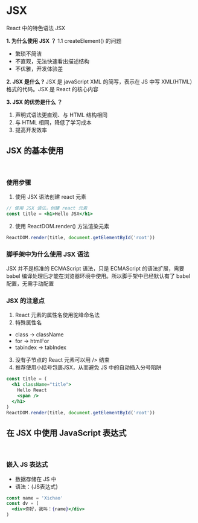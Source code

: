 # JSX
React 中的特色语法 JSX

**1. 为什么使用 JSX ？**
1.1 createElement() 的问题
- 繁琐不简洁
- 不直观，无法快速看出描述结构
- 不优雅，开发体验差

**2. JSX 是什么 ?**
JSX 是 javaScript XML 的简写，表示在 JS 中写 XML(HTML）格式的代码。JSX 是 React 的核心内容

**3. JSX 的优势是什么 ？**
1. 声明式语法更直观、与 HTML 结构相同
2. 与 HTML 相同，降低了学习成本
3. 提高开发效率

## JSX 的基本使用
<br />

### 使用步骤
1. 使用 JSX 语法创建 react 元素
  ```jsx
  // 使用 JSX 语法，创建 react 元素
  const title = <h1>Hello JSX</h1>
  ```
2. 使用 ReactDOM.render() 方法渲染元素
  ```jsx
  ReactDOM.render(title, document.getElementById('root'))
  ```

### 脚手架中为什么使用 JSX 语法
JSX 并不是标准的 ECMAScript 语法，只是 ECMAScript 的语法扩展，需要 babel 编译处理后才能在浏览器环境中使用。所以脚手架中已经默认有了 babel 配置，无需手动配置 

### JSX 的注意点
1. React 元素的属性名使用驼峰命名法
2. 特殊属性名
  - class -> className
  - for -> htmlFor
  - tabindex -> tabIndex
3. 没有子节点的 React 元素可以用 /> 结束
4. 推荐使用小括号包裹JSX，从而避免 JS 中的自动插入分号陷阱

```jsx
const title = (
  <h1 className="title">
    Hello React
    <span />
  </h1>
)
ReactDOM.render(title, document.getElementById('root'))
```

## 在 JSX 中使用 JavaScript 表达式
<br />

### 嵌入 JS 表达式
- 数据存储在 JS 中
- 语法：{JS表达式}

```jsx
const name = 'Xichao'
const dv = (
  <div>你好，我叫：{name}</div>
)
```



